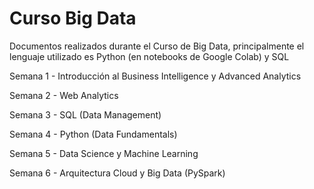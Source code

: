 # Curso Big Data

Documentos realizados durante el Curso de Big Data, principalmente el lenguaje utilizado es Python (en notebooks de Google Colab) y SQL

Semana 1 - Introducción al Business Intelligence y Advanced Analytics

Semana 2 - Web Analytics

Semana 3 - SQL (Data Management)

Semana 4 - Python (Data Fundamentals)

Semana 5 - Data Science y Machine Learning

Semana 6 - Arquitectura Cloud y Big Data (PySpark)
